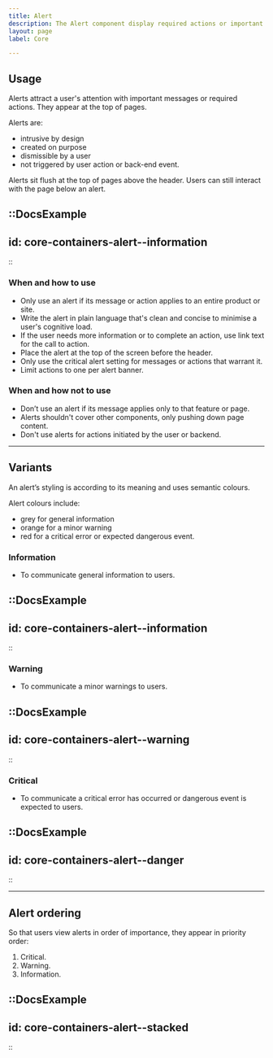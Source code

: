 ```yaml
---
title: Alert
description: The Alert component display required actions or important messages to users.
layout: page
label: Core

---
```


## Usage

Alerts attract a user's attention with important messages or required actions. They appear at the top of pages.

Alerts are:

- intrusive by design
- created on purpose
- dismissible by a user
- not triggered by user action or back-end event.

Alerts sit flush at the top of pages above the header. Users can still interact with the page below an alert.

::DocsExample
---
id: core-containers-alert--information
---
::

### When and how to use
- Only use an alert if its message or action applies to an entire product or site.
- Write the alert in plain language that's clean and concise to minimise a user's cognitive load.
- If the user needs more information or to complete an action, use link text for the call to action.
- Place the alert at the top of the screen before the header.
- Only use the critical alert setting for messages or actions that warrant it.
- Limit actions to one per alert banner.

### When and how not to use
- Don’t use an alert if its message applies only to that feature or page.
- Alerts shouldn't cover other components, only pushing down page content.
- Don't use alerts for actions initiated by the user or backend.

---

## Variants

An alert’s styling is according to its meaning and uses semantic colours.

Alert colours include:

- grey for general information
- orange for a minor warning
- red for a critical error or expected dangerous event.

### Information

- To communicate general information to users.

::DocsExample
---
id: core-containers-alert--information
---
::

### Warning

- To communicate a minor warnings to users.

::DocsExample
---
id: core-containers-alert--warning
---
::

### Critical

- To communicate a critical error has occurred or dangerous event is expected to users.

::DocsExample
---
id: core-containers-alert--danger
---
::

---

## Alert ordering

So that users view alerts in order of importance, they appear in priority order:

1. Critical.
1. Warning.
1. Information.

::DocsExample
---
id: core-containers-alert--stacked
---
::
